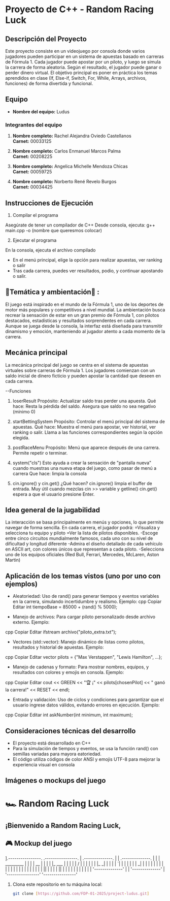 # Proyecto de C++ - Random Racing Luck

## Descripción del Proyecto

Este proyecto consiste en un videojuego por consola donde varios jugadores pueden participar en un sistema de apuestas basado en carreras de Fórmula 1. Cada jugador puede apostar por un piloto, y luego se simula la carrera de forma aleatoria. Según el resultado, el jugador puede ganar o perder dinero virtual.
El objetivo principal es poner en práctica los temas aprendidos en clase (If, Else-if, Switch, For, While, Arrays, archivos, funciones) de forma divertida y funcional. 

## Equipo

- **Nombre del equipo:** Ludus

### Integrantes del equipo

1. **Nombre completo:** Rachel Alejandra Oviedo Castellanos  
   **Carnet:** 00033125

2. **Nombre completo:** Carlos Enmanuel Marcos Palma   
   **Carnet:** 00208225

3. **Nombre completo:** Angelica Michelle Mendoza Chicas   
   **Carnet:** 00059725

4. **Nombre completo:** Norberto René Revelo Burgos  
   **Carnet:** 00034425



## Instrucciones de Ejecución
1. Compilar el programa

Asegúrate de tener un compilador de C++  Desde consola, ejecuta:
g++ main.cpp -o (nombre que queresmos colocar)

2. Ejecutar el programa

En la consola, ejecuta el archivo compilado
* En el menú principal, elige la opción para realizar apuestas, ver ranking o salir
* Tras cada carrera, puedes ver resultados, podio, y continuar apostando o salir.


## 🏁Temática y ambientación🏁 :

El juego está inspirado en el mundo de la Fórmula 1, uno de los deportes de motor más populares y competitivos a nivel mundial.
La ambientación busca recrear la sensación de estar en un gran premio de Fórmula 1, con pilotos destacados, estadísticas y resultados sorprendentes en cada carrera. Aunque se juega desde la consola, la interfaz está diseñada para transmitir dinamismo y emoción, manteniendo al jugador atento a cada momento de la carrera.


## Mecánica principal

La mecánica principal del juego se centra en el sistema de apuestas virtuales sobre carreras de Fórmula 1. Los jugadores comienzan con un saldo inicial de dinero ficticio y pueden apostar la cantidad que deseen en cada carrera.

--Funciones 
1) loserResult
Propósito: Actualizar saldo tras perder una apuesta.
Qué hace:
Resta la pérdida del saldo.
Asegura que saldo no sea negativo (mínimo 0)

2) startBettingSystem
Propósito: Controlar el menú principal del sistema de apuestas.
Qué hace:
Muestra el menú para apostar, ver historial, ver ranking o salir.
Llama a las funciones correspondientes según la opción elegida.

3) postRaceMenu
Propósito: Menú que aparece después de una carrera.
Permite repetir o terminar.

4) system("cls")
 Esto ayuda a crear la sensación de "pantalla nueva" cuando muestras una nueva etapa del juego, como pasar de menú a carrera
Que hace:
limpia la consola

5) cin.ignore() y cin.get()
¿Qué hacen?
cin.ignore() limpia el buffer de entrada. Muy útil cuando mezclas cin >> variable y getline()
cin.get()  espera a que el usuario presione Enter.

## Idea general de la jugabilidad

La interacción se basa principalmente en menús y opciones, lo que permite navegar de forma sencilla. 
En cada carrera, el jugador podrá:
=Visualiza y selecciona tu equipo y piloto
=Ver la lista de pilotos disponibles.
-Escoge entre cinco circuitos mundialmente famosos, cada uno con su nivel de dificultad y longitud diferente
-Admira el diseño detallado de cada vehículo en ASCII art, con colores únicos que representan a cada piloto.
-Selecciona uno de los equipos oficiales (Red Bull, Ferrari, Mercedes, McLaren, Aston Martin)

## Aplicación de los temas vistos (uno por uno con ejemplos)

 * Aleatoriedad:
Uso de rand() para generar tiempos y eventos variables en la carrera, simulando incertidumbre y realismo.
Ejemplo:
cpp
Copiar
Editar
int tiempoBase = 85000 + (rand() % 5000);

* Manejo de archivos:
Para cargar piloto personalizado desde archivo externo.
Ejemplo:

cpp
Copiar
Editar
ifstream archivo("piloto_extra.txt");

* Vectores (std::vector):
Manejo dinámico de listas como pilotos, resultados y historial de apuestas.
Ejemplo:

cpp
Copiar
Editar
vector <string> pilots = {"Max Verstappen", "Lewis Hamilton", ...};

* Manejo de cadenas y formato:
Para mostrar nombres, equipos, y resultados con colores y emojis en consola.
Ejemplo:

cpp
Copiar
Editar
cout << GREEN << "🏆 ¡" << pilots[chosenPilot] << " ganó la carrera!" << RESET << endl;

* Entrada y validación:
Uso de ciclos y condiciones para garantizar que el usuario ingrese datos válidos, evitando errores en ejecución.
Ejemplo:

cpp
Copiar
Editar
int askNumber(int minimum, int maximum);

## Consideraciones técnicas del desarrollo

* El proyecto está desarrollado en C++ 
* Para la simulación de tiempos y eventos, se usa la función rand() con semillas variadas para mayora eatoriedad.
* El código utiliza códigos de color ANSI y emojis UTF-8 para mejorar la experiencia visual en consola

## Imágenes o mockups del juego
# 🏎️ Random Racing Luck

¡Bienvenido a **Random Racing Luck**, 
---

## 🎮 Mockup del juego

].----------------. .----------------.
| .--------------. | | .--------------. |
| | _________ | | | | __ | |
| | |_ ___ | | | | | / | | |
| | | |_ _| | | | | `| | | |
| | | _| | | | | | | | |
| | | | | | | | | | | |
| | || | | | | || | |
| | | | | | | |
| '--------------' | | '--------------' |
'----------------' '----------------'
1. Clona este repositorio en tu máquina local:
   ```bash
   git clone [https://github.com/FDP-01-2025/project-ludus.git]
